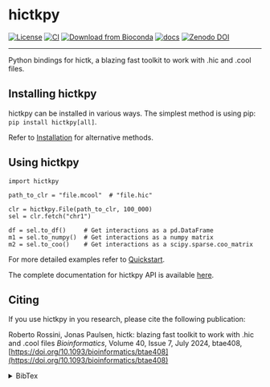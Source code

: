<!--
Copyright (C) 2023 Roberto Rossini <roberros@uio.no>

SPDX-License-Identifier: MIT
-->

# hictkpy

[![License](https://img.shields.io/badge/license-MIT-green)](./LICENSE)
[![CI](https://github.com/paulsengroup/hictkpy/actions/workflows/pip.yml/badge.svg)](https://github.com/paulsengroup/hictkpy/actions/workflows/pip.yml)
[![Download from Bioconda](https://img.shields.io/conda/vn/bioconda/hictkpy?label=bioconda&logo=Anaconda)](https://anaconda.org/bioconda/hictkpy)
[![docs](https://readthedocs.org/projects/hictkpy/badge/?version=latest)](https://hictkpy.readthedocs.io/en/latest/?badge=latest)
[![Zenodo DOI](https://zenodo.org/badge/DOI/10.5281/zenodo.8220299.svg)](https://doi.org/10.5281/zenodo.8220299)

---

Python bindings for hictk, a blazing fast toolkit to work with .hic and .cool files.

## Installing hictkpy

hictkpy can be installed in various ways. The simplest method is using pip: `pip install hictkpy[all]`.

Refer to [Installation](https://hictkpy.readthedocs.io/en/stable/installation.html) for alternative methods.

## Using hictkpy

```python3
import hictkpy

path_to_clr = "file.mcool"  # "file.hic"

clr = hictkpy.File(path_to_clr, 100_000)
sel = clr.fetch("chr1")

df = sel.to_df()     # Get interactions as a pd.DataFrame
m1 = sel.to_numpy()  # Get interactions as a numpy matrix
m2 = sel.to_coo()    # Get interactions as a scipy.sparse.coo_matrix
```

For more detailed examples refer to [Quickstart](https://hictkpy.readthedocs.io/en/stable/quickstart.html).

The complete documentation for hictkpy API is available [here](https://hictkpy.readthedocs.io/en/stable/api/index.html).

## Citing

If you use hictkpy in you research, please cite the following publication:

Roberto Rossini, Jonas Paulsen, hictk: blazing fast toolkit to work with .hic and .cool files
_Bioinformatics_, Volume 40, Issue 7, July 2024, btae408, [https://doi.org/10.1093/bioinformatics/btae408](https://doi.org/10.1093/bioinformatics/btae408)

<details>
<summary>BibTex</summary>

```bibtex
@article{hictk,
    author = {Rossini, Roberto and Paulsen, Jonas},
    title = "{hictk: blazing fast toolkit to work with .hic and .cool files}",
    journal = {Bioinformatics},
    volume = {40},
    number = {7},
    pages = {btae408},
    year = {2024},
    month = {06},
    issn = {1367-4811},
    doi = {10.1093/bioinformatics/btae408},
    url = {https://doi.org/10.1093/bioinformatics/btae408},
    eprint = {https://academic.oup.com/bioinformatics/article-pdf/40/7/btae408/58385157/btae408.pdf},
}
```

</details>
